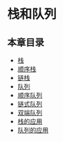 # 栈和队列

## 本章目录

*   [栈](Doc_2_0_栈.md)
*   [顺序栈](Doc_2_1_顺序栈.md)
*   [链栈](Doc_2_2_链栈.md)
*   [队列](Doc_2_3_队列.md)
*   [顺序队列](Doc_2_4_顺序队列.md)
*   [链式队列](Doc_2_5_链式队列.md)
*   [双端队列](Doc_2_6_双端队列.md)
*   [栈的应用](Doc_2_7_栈的应用.md)
*   [队列的应用](Doc_2_8_队列的应用.md)

<!-- 评论模块，不可删除 -->
<Vssue  />